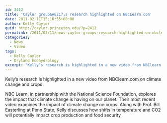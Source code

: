 ```yaml
---
id: 2412
title: 'Caylor group&#8217;s research highlighted on NBCLearn.com'
date: 2011-02-11T15:16:55+00:00
author: Kelly Caylor
guid: http://caylor.princeton.edu/?p=2412
permalink: /2011/02/11/news-caylor-groups-research-highlighted-on-nbclearn-com/
categories:
  - News
  - Video
tags:
  - Kelly Caylor
  - Dryland Ecohydrology
excerpt: "Kelly’s research is highlighted in a new video from NBClearn.com on climate change and crops"
---
```

Kelly’s research is highlighted in a new video from NBClearn.com on climate change and crops

<!--more-->

NBC Learn, in partnership with the National Science Foundation, explores the impact that climate change is having on our planet. Their most recent video examines the impact of climate change on crops. Along with Prof. Bill Easterling at Penn State, Kelly discusses how shifts in temperature and CO2 will potentially impact crop production and food security